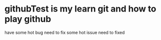 # githubTest is my learn git and how to play github
have some hot bug need to fix 
some hot issue need to fixed
